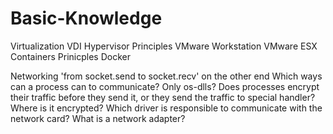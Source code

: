 # Basic-Knowledge

Virtualization
  VDI
  Hypervisor
    Principles
    VMware Workstation
    VMware ESX
  Containers
    Prinicples
    Docker

Networking 'from socket.send to socket.recv' on the other end
  Which ways can a process can to communicate? Only os-dlls?
  Does processes encrypt their traffic before they send it, or they send the traffic to special handler?
  Where is it encrypted?
  Which driver is responsible to communicate with the network card?
  What is a network adapter?
  
